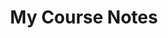 ---
widget: portfolio
headless: true
weight: 62
title: My Course Notes
subtitle:
content:
  page_type: widget_page
  filter_default: 0
  filter_button:
  - name: All
    tag: '*'
  - name: NLP 
    tag: NLP 
  - name: Other
    tag: Demo


design:
  columns: '2'
  view: 2
  flip_alt_rows: false
---